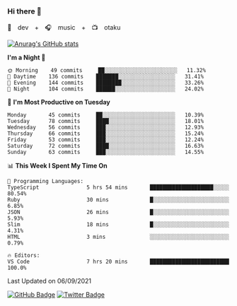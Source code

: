 ### Hi there 👋

🚀　dev　+　🎧　music　+　📺　otaku


[![Anurag's GitHub stats](https://github-readme-stats.vercel.app/api?username=koheitasaka&count_private=true&show_icons=true&theme=monokai)](https://github.com/koheitasaka/github-readme-stats)

<!--START_SECTION:waka-->
**I'm a Night 🦉** 

```text
🌞 Morning    49 commits     ██░░░░░░░░░░░░░░░░░░░░░░░   11.32% 
🌆 Daytime    136 commits    ███████░░░░░░░░░░░░░░░░░░   31.41% 
🌃 Evening    144 commits    ████████░░░░░░░░░░░░░░░░░   33.26% 
🌙 Night      104 commits    ██████░░░░░░░░░░░░░░░░░░░   24.02%

```
📅 **I'm Most Productive on Tuesday** 

```text
Monday       45 commits     ██░░░░░░░░░░░░░░░░░░░░░░░   10.39% 
Tuesday      78 commits     ████░░░░░░░░░░░░░░░░░░░░░   18.01% 
Wednesday    56 commits     ███░░░░░░░░░░░░░░░░░░░░░░   12.93% 
Thursday     66 commits     ███░░░░░░░░░░░░░░░░░░░░░░   15.24% 
Friday       53 commits     ███░░░░░░░░░░░░░░░░░░░░░░   12.24% 
Saturday     72 commits     ████░░░░░░░░░░░░░░░░░░░░░   16.63% 
Sunday       63 commits     ███░░░░░░░░░░░░░░░░░░░░░░   14.55%

```


📊 **This Week I Spent My Time On** 

```text
💬 Programming Languages: 
TypeScript               5 hrs 54 mins       ████████████████████░░░░░   80.54% 
Ruby                     30 mins             █░░░░░░░░░░░░░░░░░░░░░░░░   6.85% 
JSON                     26 mins             █░░░░░░░░░░░░░░░░░░░░░░░░   5.93% 
Slim                     18 mins             █░░░░░░░░░░░░░░░░░░░░░░░░   4.31% 
HTML                     3 mins              ░░░░░░░░░░░░░░░░░░░░░░░░░   0.79%

🔥 Editors: 
VS Code                  7 hrs 20 mins       █████████████████████████   100.0%

```


 Last Updated on 06/09/2021
<!--END_SECTION:waka-->

[![GitHub Badge](https://img.shields.io/badge/GitHub-100000?style=for-the-badge&logo=github&logoColor=white)](https://github.com/koheitasaka)
[![Twitter Badge](https://img.shields.io/badge/Twitter-1DA1F2?style=for-the-badge&logo=twitter&logoColor=white)](https://twitter.com/sleep_asleep_)
